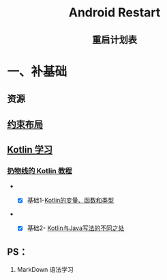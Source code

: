 <h1 align="center">Android Restart</h1>

<h2 align="center"> 重启计划表</h2>

# 一、补基础
##  资源  
##  [约束布局](https://www.jianshu.com/p/17ec9bd6ca8a)   
##  [Kotlin 学习](https://www.kotlincn.net/docs/reference/basic-syntax.html)

### [扔物线的 Kotlin 教程](https://kaixue.io/tag/kotlin-basic/)  
* -  [x] 基础1-[Kotlin的变量、函数和类型](https://kaixue.io/kotlin-basic-1/)


* -  [x] 基础2- [Kotlin与Java写法的不同之处](https://kaixue.io/kotlin-basic-2/)


## PS：
 1. MarkDown 语法学习
 
 
